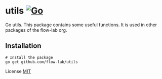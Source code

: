 # utils [![Go](https://github.com/flow-lab/utils/actions/workflows/go.yml/badge.svg)](https://github.com/flow-lab/utils/actions/workflows/go.yml)

Go utils. This package contains some useful functions. It is used in other packages of the flow-lab org. 

## Installation

```shell
# Install the package
go get github.com/flow-lab/utils
```

License [MIT](LICENSE)
